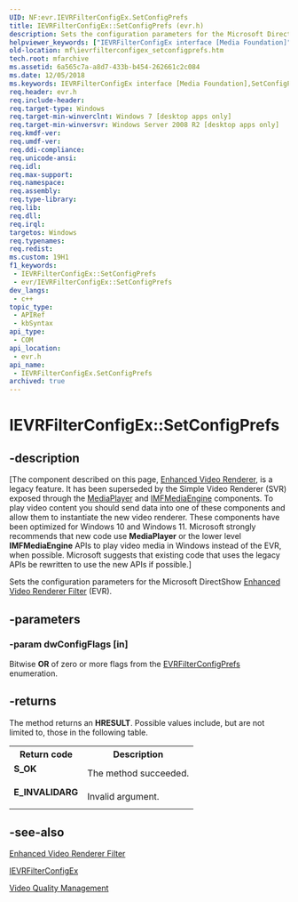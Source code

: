 ```yaml
---
UID: NF:evr.IEVRFilterConfigEx.SetConfigPrefs
title: IEVRFilterConfigEx::SetConfigPrefs (evr.h)
description: Sets the configuration parameters for the Microsoft DirectShow Enhanced Video Renderer Filter (EVR).
helpviewer_keywords: ["IEVRFilterConfigEx interface [Media Foundation]","SetConfigPrefs method","IEVRFilterConfigEx.SetConfigPrefs","IEVRFilterConfigEx::SetConfigPrefs","SetConfigPrefs","SetConfigPrefs method [Media Foundation]","SetConfigPrefs method [Media Foundation]","IEVRFilterConfigEx interface","evr/IEVRFilterConfigEx::SetConfigPrefs","mf.ievrfilterconfigex_setconfigprefs"]
old-location: mf\ievrfilterconfigex_setconfigprefs.htm
tech.root: mfarchive
ms.assetid: 6a565c7a-a8d7-433b-b454-262661c2c084
ms.date: 12/05/2018
ms.keywords: IEVRFilterConfigEx interface [Media Foundation],SetConfigPrefs method, IEVRFilterConfigEx.SetConfigPrefs, IEVRFilterConfigEx::SetConfigPrefs, SetConfigPrefs, SetConfigPrefs method [Media Foundation], SetConfigPrefs method [Media Foundation],IEVRFilterConfigEx interface, evr/IEVRFilterConfigEx::SetConfigPrefs, mf.ievrfilterconfigex_setconfigprefs
req.header: evr.h
req.include-header: 
req.target-type: Windows
req.target-min-winverclnt: Windows 7 [desktop apps only]
req.target-min-winversvr: Windows Server 2008 R2 [desktop apps only]
req.kmdf-ver: 
req.umdf-ver: 
req.ddi-compliance: 
req.unicode-ansi: 
req.idl: 
req.max-support: 
req.namespace: 
req.assembly: 
req.type-library: 
req.lib: 
req.dll: 
req.irql: 
targetos: Windows
req.typenames: 
req.redist: 
ms.custom: 19H1
f1_keywords:
 - IEVRFilterConfigEx::SetConfigPrefs
 - evr/IEVRFilterConfigEx::SetConfigPrefs
dev_langs:
 - c++
topic_type:
 - APIRef
 - kbSyntax
api_type:
 - COM
api_location:
 - evr.h
api_name:
 - IEVRFilterConfigEx.SetConfigPrefs
archived: true
---
```


# IEVRFilterConfigEx::SetConfigPrefs


## -description

[The component described on this page, [Enhanced Video Renderer](/windows/win32/medfound/enhanced-video-renderer), is a legacy feature. It has been superseded by the Simple Video Renderer (SVR) exposed through the [MediaPlayer](/uwp/api/windows.media.playback.mediaplayer) and [IMFMediaEngine](/windows/win32/api/mfmediaengine/nn-mfmediaengine-imfmediaengine) components. To play video content you should send data into one of these components and allow them to instantiate the new video renderer.  These components have been optimized for Windows 10 and Windows 11. Microsoft strongly recommends that new code use **MediaPlayer** or the lower level **IMFMediaEngine** APIs to play video media in Windows instead of the EVR, when possible. Microsoft suggests that existing code that uses the legacy APIs be rewritten to use the new APIs if possible.]

Sets the configuration parameters for the Microsoft DirectShow <a href="/windows/desktop/DirectShow/enhanced-video-renderer-filter">Enhanced Video Renderer Filter</a> (EVR).

## -parameters

### -param dwConfigFlags [in]

Bitwise <b>OR</b> of  zero or more flags from the <a href="/windows/win32/api/evr/ne-evr-evrfilterconfigprefs">EVRFilterConfigPrefs</a> enumeration.

## -returns

The method returns an <b>HRESULT</b>. Possible values include, but are not limited to, those in the following table.

<table>
<tr>
<th>Return code</th>
<th>Description</th>
</tr>
<tr>
<td width="40%">
<dl>
<dt><b>S_OK</b></dt>
</dl>
</td>
<td width="60%">
The method succeeded.

</td>
</tr>
<tr>
<td width="40%">
<dl>
<dt><b>E_INVALIDARG</b></dt>
</dl>
</td>
<td width="60%">
Invalid argument.

</td>
</tr>
</table>

## -see-also

<a href="/windows/desktop/DirectShow/enhanced-video-renderer-filter">Enhanced Video Renderer Filter</a>



<a href="/windows/desktop/api/evr/nn-evr-ievrfilterconfigex">IEVRFilterConfigEx</a>



<a href="/windows/desktop/medfound/video-quality-management">Video Quality Management</a>